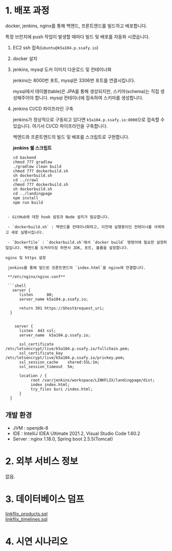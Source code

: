 # 1. 배포 과정

docker, jenkins, nginx를 통해 백엔드, 프론트엔드를 빌드하고 배포합니다.

특정 브런치에 push 작업이 발생할 때마다 빌드 및 배포를 자동화 시켰습니다.

1. EC2 ssh 접속(`ubuntu@k5a104.p.ssafy.io`)

2. docker 설치

3. jenkins, mysql 도커 이미지 다운로드 및 컨테이너화

   jenkins는 8000번 포트, mysql은 3306번 포트를 연결시킵니다.

   mysql에서 테이블(table)은 JPA를 통해 생성되지만, 스키마(schema)는 직접 생성해주어야 합니다. mysql 컨테이너에 접속하여 스키마를 생성합니다.

4. jenkins CI/CD 파이프라인 구축

   jenkins가 정상적으로 구동되고 있다면 `k5a104.p.ssafy.io:8000`으로 접속할 수 있습니다. 여기서 CI/CD 파이프라인을 구축합니다.

   백엔드와 프론트엔드의 빌드 및 배포를 스크립트로 구현합니다.

   **jenkins 쉘 스크립트**

   ```shell
   cd backend
   chmod 777 gradlew
   ./gradlew clean build
   chmod 777 dockerbuild.sh
   sh dockerbuild.sh
   cd ../crawl
   chmod 777 dockerbuild.sh
   sh dockerbuild.sh
   cd ../landingpage
   npm install
   npm run build
  ```

   - GitHub에 대한 hook 설정과 Node 설치가 필요합니다.

   - `dockerbuild.sh` : 백엔드를 컨테이너화하고, 이전에 실행중이던 컨테이너를 삭제하고 새로 실행시킵니다.

   - `Dockerfile` : `dockerbuild.sh`에서 `docker build` 명령어에 필요한 설정파일입니다. 백엔드를 도커라이징 하면서 JDK, 포트, 볼륨을 설정합니다.

 nginx 및 https 설정

   jenkins를 통해 빌드된 프론트엔드의 `index.html`을 nginx에 연결합니다.

   **/etc/nginx/nginx.conf**

   ```shell
     server {
        listen      80;
        server_name k5a104.p.ssafy.io;

        return 301 https://$host$request_uri;
    }


      server {
        listen  443 ssl;
        server_name  k5a104.p.ssafy.io;

        ssl_certificate     /etc/letsencrypt/live/k5a104.p.ssafy.io/fullchain.pem;
        ssl_certificate_key  /etc/letsencrypt/live/k5a104.p.ssafy.io/privkey.pem;
        ssl_session_cache    shared:SSL:1m;
        ssl_session_timeout  5m;

        location / {
             root /var/jenkins/workspace/LINKFLIX/landingpage/dist;
             index index.html;
             try_files $uri /index.html;
        }
    }
   ```

## 개발 환경

- JVM : openjdk-8
- IDE : IntelliJ IDEA Ultimate 2021.2, Visual Studio Code 1.60.2
- Server : nginx 1.18.0, Spring boot 2.5.5(Tomcat)

# 2. 외부 서비스 정보

없음.

# 3. 데이터베이스 덤프

[linkflix_products.sql](./linkflix_products.sql)  
[linkflix_timelines.sql](./linkflix_timelines.sql)

# 4. 시연 시나리오


